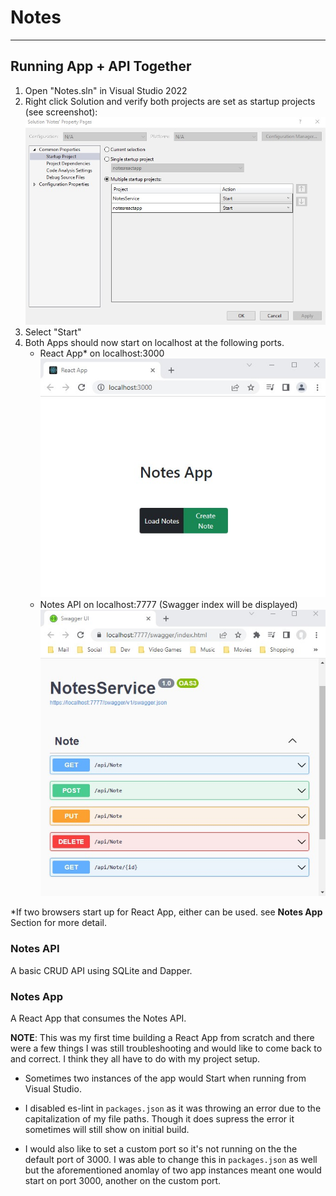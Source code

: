 # Notes
---

## Running App + API Together

1. Open "Notes.sln" in Visual Studio 2022
2. Right click Solution and verify both projects are set as startup projects (see screenshot):
![Alt text](./startupConfig.jpg "Optional title")
3. Select "Start"
4. Both Apps should now start on localhost at the following ports.
     - React App* on localhost:3000
     ![Alt text](./NotesApp.jpg "Optional title")
     - Notes API on localhost:7777 (Swagger index will be displayed)
     ![Alt text](./NotesAPISwagger.jpg "Optional title")

\*If two browsers start up for React App, either can be used. see **Notes App** Section for more detail.  

### Notes API 
A basic CRUD API using SQLite and Dapper.

### Notes App
A React App that consumes the Notes API. 

**NOTE**: This was my first time building a React App from scratch and there were a few things I was still troubleshooting and would like to come back to and correct. I think they all have to do with my project setup. 

 - Sometimes two instances of the app would Start when running from Visual Studio.

- I  disabled es-lint in `packages.json` as it was throwing an error due to the capitalization of my file paths. Though it does supress the error it sometimes will still show on initial build.

- I would also like to set a custom port so it's not running on the the default port of 3000. I was able to change this in `packages.json` as well but the aforementioned anomlay of two app instances meant one would start on port 3000, another on the custom port. 